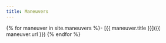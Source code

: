 ```yaml
---
title: Maneuvers
---
```


{% for maneuver in site.maneuvers %}- [{{ maneuver.title }}]({{ maneuver.url }})
{% endfor %}
